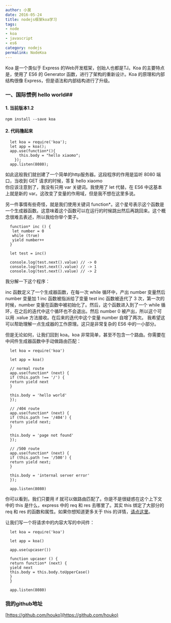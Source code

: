 ```yaml
---
author: 小莫
date: 2016-05-24
title: nodejs框架koa学习
tags:
- node
- koa
- javascript
- es6
category: nodejs
permalink: NodeKoa
---
```

Koa 是一个类似于 Express 的Web开发框架，创始人也都是TJ。Koa 的主要特点是，使用了 ES6 的 Generator 函数，进行了架构的重新设计。Koa 的原理和内部结构很像 Express，但是语法和内部结构进行了升级。
<!--more-->
### 一、国际惯例 hello world##
#### 1. 当前版本1.2    
`npm install --save koa`   

#### 2. 代码撸起来   

```
  let koa = require('koa');
  let app = koa();
  app.use(function*(){
      this.body = "hello xiaomo";
    });
  app.listen(8080);
```

如此这般我们就创建了一个简单的http服务器。这段程序的作用是监听 8080 端口，当收到 GET 请求的时候，答复 hello xiaomo   
你应该注意到了，我没有只用 var 关键词。我使用了 let 代替。在 ES6 中这基本上就是新的 var。这改变了变量的作用域，但是我不想在这里多说。  

另一件事情有些奇怪，就是我们使用关键词 function*。这个星号表示这个函数是一个生成器函数。这意味着这个函数可以在运行的时候跳出然后再跳回来。这个概念很难去表述，所以我给你举个栗子。

```
  function* inc () {
   let number = 0
   while (true)
   yield number++
  }

  let test = inc()

  console.log(test.next().value) // -> 0
  console.log(test.next().value) // -> 1
  console.log(test.next().value) // -> 2
```

我分解一下这个程序：

inc 函数定义了一个生成器函数，在每一次 while 循环中，产出 number 变量然后 number 变量加 1
inc 函数被指派给了变量 test
inc 函数被迭代了 3 次，第一次的时候，number 变量在函数中被初始化了。然后，这个函数进入到了一个 while 循环，在之后的迭代中这个循环也不会退出。然后 number 0 被产出，所以这个可以用 .value 方法接收。在后来的迭代中这个变量 number 自增了两次。
我希望这可以帮助理解一点生成器的工作原理。这只是非常复杂的 ES6 中的一小部分。

但是无论如何，让我们回到 koa。koa 非常简单，甚至不包含一个路由。你需要在中间件生成器函数中手动做路由匹配：

```
  let koa = require('koa')

  let app = koa()

  // normal route
  app.use(function* (next) {
  if (this.path !== '/') {
  return yield next
  }

  this.body = 'hello world'
  });

  // /404 route
  app.use(function* (next) {
  if (this.path !== '/404') {
  return yield next;
  }

  this.body = 'page not found'
  });

  // /500 route
  app.use(function* (next) {
  if (this.path !== '/500') {
  return yield next;
  }

  this.body = 'internal server error'
  });

  app.listen(8080)
```

你可以看到，我们只要用 if 就可以做路由匹配了。你是不是很疑惑在这个上下文中的 this 是什么，express 中的 req 和 res 去哪里了。其实 this 绑定了大部分的 req 和 res 的函数和属性。如果你想知道更多关于 this 的详情，[请点这里](http://koajs.com/#context)。

让我们写一个将请求中的内容大写的中间件：

```
  let koa = require('koa')

  let app = koa()

  app.use(upcaser())

  function upcaser () {
  return function* (next) {
  yield next
  this.body = this.body.toUpperCase()
  }
  }

  app.listen(8080)
```


### 我的github地址
[https://github.com/houko](https://github.com/houko)
